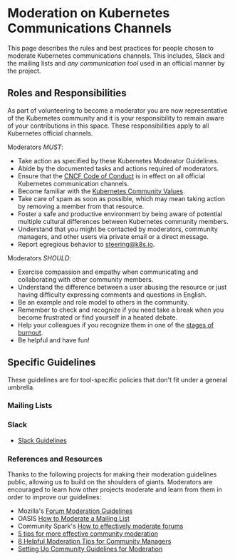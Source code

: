 # Moderation on Kubernetes Communications Channels

This page describes the rules and best practices for people chosen to moderate Kubernetes communications channels. 
This includes, Slack and the mailing lists and _any communication tool_ used in an official manner by the project. 

## Roles and Responsibilities

As part of volunteering to become a moderator you are now representative of the Kubernetes community and it is your responsibility to remain aware of your contributions in this space. 
These responsibilities apply to all Kubernetes official channels. 

Moderators _MUST_:   

- Take action as specified by these Kubernetes Moderator Guidelines.
- Abide by the documented tasks and actions required of moderators.
- Ensure that the [CNCF Code of Conduct](https://github.com/cncf/foundation/blob/master/code-of-conduct.md) is in effect on all official Kubernetes communication channels.
- Become familiar with the [Kubernetes Community Values](https://github.com/kubernetes/steering/blob/master/values.md).
- Take care of spam as soon as possible, which may mean taking action by removing a member from that resource.
- Foster a safe and productive environment by being aware of potential multiple cultural differences between Kubernetes community members.
- Understand that you might be contacted by moderators, community managers, and other users via private email or a direct message. 
- Report egregious behavior to steering@k8s.io.

Moderators _SHOULD_: 

- Exercise compassion and empathy when communicating and collaborating with other community members.
- Understand the difference between a user abusing the resource or just having difficulty expressing comments and questions in English.
- Be an example and role model to others in the community.
- Remember to check and recognize if you need take a break when you become frustrated or find yourself in a heated debate.
- Help your colleagues if you recognize them in one of the [stages of burnout](https://opensource.com/business/15/12/avoid-burnout-live-happy).
- Be helpful and have fun! 

## Specific Guidelines

These guidelines are for tool-specific policies that don't fit under a general umbrella. 

### Mailing Lists


### Slack

- [Slack Guidelines](./slack-guidelines.md)


### References and Resources

Thanks to the following projects for making their moderation guidelines public, allowing us to build on the shoulders of giants.
Moderators are encouraged to learn how other projects moderate and learn from them in order to improve our guidelines:

- Mozilla's [Forum Moderation Guidelines](https://support.mozilla.org/en-US/kb/moderation-guidelines)
- OASIS [How to Moderate a Mailing List](https://www.oasis-open.org/khelp/kmlm/user_help/html/mailing_list_moderation.html)
- Community Spark's [How to effectively moderate forums](http://www.communityspark.com/how-to-effectively-moderate-forums/)
- [5 tips for more effective community moderation](https://www.socialmediatoday.com/social-business/5-tips-more-effective-community-moderation)
- [8 Helpful Moderation Tips for Community Managers](https://sproutsocial.com/insights/tips-community-managers/)
- [Setting Up Community Guidelines for Moderation](https://www.getopensocial.com/blog/community-management/setting-community-guidelines-moderation)
